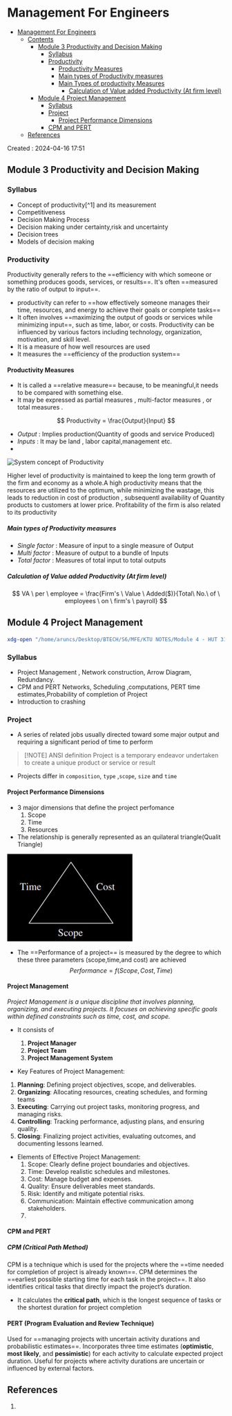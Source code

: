 # Management For Engineers

<!--toc:start-->
- [Management For Engineers](#management-for-engineers)
  - [Contents](#contents)
    - [Module 3 Productivity and Decision Making](#module-3-productivity-and-decision-making)
      - [Syllabus](#syllabus)
      - [Productivity](#productivity)
        - [Productivity Measures](#productivity-measures)
        - [Main types of Productivity measures](#main-types-of-productivity-measures)
        - [Main Types of productivity Measures](#main-types-of-productivity-measures)
          - [Calculation of Value added Productivity (At firm level)](#calculation-of-value-added-productivity-at-firm-level)
    - [Module 4 Project Management](#module-4-project-management)
      - [Syllabus](#syllabus)
      - [Project](#project)
        - [Project Performance Dimensions](#project-performance-dimensions)
      - [CPM and PERT](#cpm-and-pert)
  - [References](#references)
<!--toc:end-->

Created : 2024-04-16 17:51



## Module 3 Productivity and Decision Making

### Syllabus

- Concept of productivity[^1] and its measurement
- Competitiveness
- Decision Making Process
- Decision making under certainty,risk and uncertainty 
- Decision trees 
- Models of decision making
### Productivity 
Productivity generally refers to the ==efficiency with which someone or something produces goods, services, or results==. It's often ==measured by the ratio of output to input==.
- productivity can refer to ==how effectively someone manages their time, resources, and energy to achieve their goals or complete tasks==
- It often involves ==maximizing the output of goods or services while minimizing input==, such as time, labor, or costs. Productivity can be influenced by various factors including technology, organization, motivation, and skill level.
- It is a measure of how well resources are used
- It measures the ==efficiency of the production system==
#### Productivity Measures
- It is called a ==relative measure== because, to be meaningful,it needs to be compared with something else.
- It may be expressed as partial measures , multi-factor measures , or total measures .

$$
Productivity = \frac{Output}{Input}
$$
-  *Output* : Implies production(Quantity of goods and service Produced)
- *Inputs* : It may be land , labor capital,management etc.
- 
![System concept of Productivity](BTech/S6/Management%20For%20Engineers/Files/System%20concept%20of%20Productivity.canvas)

Higher level of productivity is maintained to keep the long term growth of the firm and economy as a whole.A high productivity means that the resources are utilized to the optimum, while minimizing the wastage, this leads to reduction in cost of production , subsequentl availability of Quantity products to customers at lower price. Profitability of the firm is also related to its productivity

##### Main types of Productivity measures 
- *Single factor* : Measure of input to a single measure of Output
- *Multi factor* : Measure of output to a bundle of Inputs
- *Total factor* : Measures of total input to total outputs

##### Calculation of Value added Productivity (At firm level)
$$
VA \ per \ employee = \frac{Firm's \ Value  \ Added($)}{Total\ No.\ of \ employees \ on \ firm's \ payroll}
$$




## Module 4 Project Management
```bash
xdg-open "/home/aruncs/Desktop/BTECH/S6/MFE/KTU NOTES/Module 4 - HUT 310 -Ktunotes.in (1).pdf" &>/dev/null
```

### Syllabus

- Project Management , Network construction, Arrow Diagram, Redundancy.
- CPM and PERT Networks, Scheduling ,computations, PERT time estimates,Probability of completion of Project 
- Introduction to crashing

### Project 
- A series of related jobs usually directed toward some major output and requiring a significant period of time to perform

> [!NOTE] ANSI definition
> Project is a temporary endeavor undertaken to create a unique product or service or result 

- Projects differ in `composition`, `type` ,`scope`, `size` and `time`

#### Project Performance Dimensions
- 3 major dimensions that define the project perfomance
  1. Scope 
  2. Time
  3. Resources
- The relationship is generally represented as an quilateral triangle(Qualit Triangle)


![](BTech/S6/Management%20For%20Engineers/Pasted%20image%2020240417010147.png)

- The ==Performance of a project== is measured by the degree to which these three parameters (scope,time,and cost) are achieved
$$
Performance = f(Scope,Cost,Time)
$$

#### Project Management
*Project Management is a unique discipline that involves planning, organizing, and executing projects. It focuses on achieving specific goals within defined constraints such as time, cost, and scope.*

- It consists of 
  1. **Project Manager**
  3. **Project Team**
  3. **Project Management System**

- Key Features of Project Management:
 1. **Planning**: Defining project objectives, scope, and deliverables.
 2. **Organizing**: Allocating resources, creating schedules, and forming teams
 3. **Executing**: Carrying out project tasks, monitoring progress, and managing risks.
 4. **Controlling**: Tracking performance, adjusting plans, and ensuring quality.
 5. **Closing**: Finalizing project activities, evaluating outcomes, and documenting lessons learned.
- Elements of Effective Project Management:
	1. Scope: Clearly define project boundaries and objectives.
	2. Time: Develop realistic schedules and milestones.
	3. Cost: Manage budget and expenses.
	4. Quality: Ensure deliverables meet standards.
	5. Risk: Identify and mitigate potential risks.
	6. Communication: Maintain effective communication among stakeholders.
	7. 
#### CPM and PERT

##### CPM (Critical Path Method)
CPM is a technique which is used for the projects where the ==time needed for completion of project is already known==. CPM determines the ==earliest possible starting time for each task in the project==. It also identifies critical tasks that directly impact the project’s duration. 
- It calculates the **critical path**, which is the longest sequence of tasks or the shortest duration for project completion
#### **PERT (Program Evaluation and Review Technique)**
Used for ==managing projects with uncertain activity durations and probabilistic estimates==. Incorporates three time estimates (**optimistic**, **most likely**, and **pessimistic**) for each activity to calculate expected project duration. Useful for projects where activity durations are uncertain or influenced by external factors.





## References
1. 
